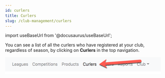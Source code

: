 ```yaml
---
id: curlers
title: Curlers
slug: /club-management/curlers
---
```

import useBaseUrl from '@docusaurus/useBaseUrl';

You can see a list of all the curlers who have registered at your club, regardless of season, by clicking on **Curlers** in the top navigation.

![Curlers Navigation](/img/docs/club-management/curlers/navigation.png)
